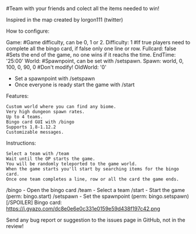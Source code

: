#Team with your friends and colect all the items needed to win!

Inspired in the map created by lorgon111 (twitter)

How to configure:

Game:
  #Game difficulty, can be 0, 1 or 2.
  Difficulty: 1
  #If true players need to complete all the bingo card, if false only one line or row.
  Fullcard: false
  #Sets the end of the game, no one wins if it reachs the time.
  EndTime: '25:00'
World:
  #Spawnpoint, can be set with /setspawn.
  Spawn: world, 0, 100, 0, 90, 0
  #Don't modify!
  OldWorld: '0'

* Set a spawnpoint with /setspawn
* Once everyone is ready start the game with /start

Features:

    Custom world where you can find any biome.
    Very high dungeon spawn rates.
    Up to 4 teams.
    Bingo card GUI with /bingo
    Supports 1.8-1.12.2
    Customizable messages.


Instructions:

    Select a team with /team
    Wait until the OP starts the game.
    You will be randomly teleported to the game world.
    When the game starts you'll start by searching items for the bingo card.
    Once one team completes a line, row or all the card the game ends.

/bingo - Open the bingo card
/team - Select a team
/start - Start the game (perm: bingo.start)
/setspawn - Set the spawnpoint (perm: bingo.setspawn)[/SPOILER]
Bingo card:
https://i.gyazo.com/dc8e0e6e0c331e0159e59d438f197c42.png


Send any bug report or suggestion to the issues page in GitHub, not in the review!
